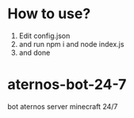 # How to use?
1. Edit config.json
2. and run npm i and node index.js
3. and done


# aternos-bot-24-7
bot aternos server minecraft 24/7
